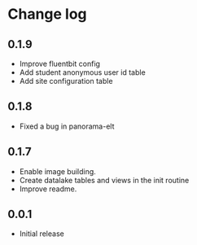 # Change log
## 0.1.9
- Improve fluentbit config
- Add student anonymous user id table
- Add site configuration table
## 0.1.8
- Fixed a bug in panorama-elt
## 0.1.7
- Enable image building. 
- Create datalake tables and views in the init routine
- Improve readme.
## 0.0.1
- Initial release
